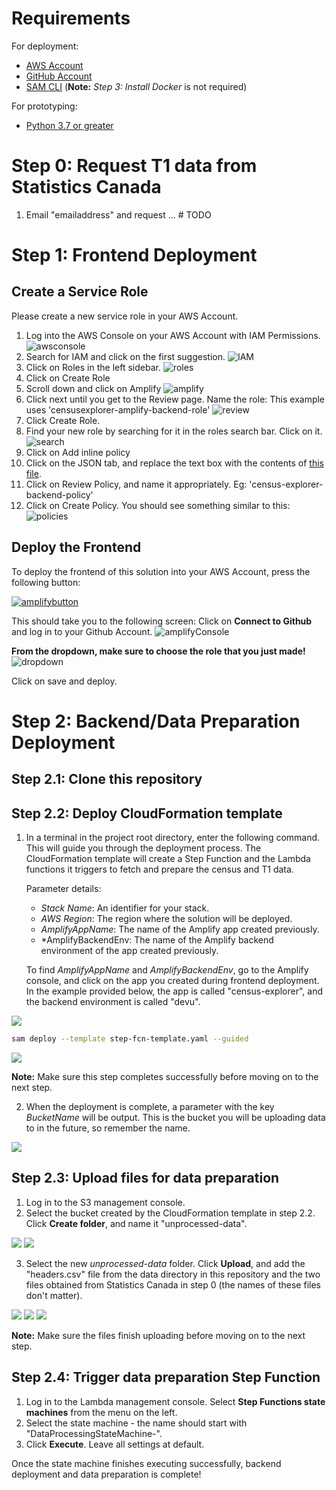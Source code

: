 # Requirements

For deployment:

- [AWS Account](https://aws.amazon.com/account/)
- [GitHub Account](https://github.com/)
- [SAM CLI](https://docs.aws.amazon.com/serverless-application-model/latest/developerguide/serverless-sam-cli-install.html) (**Note:** _Step 3: Install Docker_ is not required)

For prototyping:

- [Python 3.7 or greater](https://realpython.com/installing-python/)

# Step 0: Request T1 data from Statistics Canada

1. Email "emailaddress" and request ... # TODO

# Step 1: Frontend Deployment

## Create a Service Role

Please create a new service role in your AWS Account.

1. Log into the AWS Console on your AWS Account with IAM Permissions.
   ![awsconsole](./screenshots/awsConsole.png)
2. Search for IAM and click on the first suggestion.
   ![IAM](./screenshots/iam.png)
3. Click on Roles in the left sidebar.
   ![roles](./screenshots/roles.png)
4. Click on Create Role
5. Scroll down and click on Amplify
   ![amplify](./screenshots/amplify.png)
6. Click next until you get to the Review page.
   Name the role: This example uses 'censusexplorer-amplify-backend-role'
   ![review](./screenshots/review.png)
7. Click Create Role.
8. Find your new role by searching for it in the roles search bar. Click on it.
   ![search](./screenshots/search.png)
9. Click on Add inline policy
10. Click on the JSON tab, and replace the text box with the contents of [this file](./servicePolicy.json).
11. Click on Review Policy, and name it appropriately. Eg: 'census-explorer-backend-policy'
12. Click on Create Policy. You should see something similar to this:
    ![policies](./screenshots/policies.png)

## Deploy the Frontend

To deploy the frontend of this solution into your AWS Account, press the following button:

[![amplifybutton](https://oneclick.amplifyapp.com/button.svg)](https://console.aws.amazon.com/amplify/home#/deploy?repo=https://github.com/UBC-CIC/census-explorer)

This should take you to the following screen: Click on **Connect to Github** and log in to your Github Account.
![amplifyConsole](./screenshots/amplifyConsole.png)

**From the dropdown, make sure to choose the role that you just made!**
![dropdown](./screenshots/dropdown.png)

Click on save and deploy.

# Step 2: Backend/Data Preparation Deployment

## Step 2.1: Clone this repository

## Step 2.2: Deploy CloudFormation template

1. In a terminal in the project root directory, enter the following command. This will guide you through the deployment process. The CloudFormation template will create a Step Function and the Lambda functions it triggers to fetch and prepare the census and T1 data.

   Parameter details:

   - *Stack Name*: An identifier for your stack.
   - *AWS Region*: The region where the solution will be deployed.
   - *AmplifyAppName*: The name of the Amplify app created previously.
   - *AmplifyBackendEnv: The name of the Amplify backend environment of the app created previously.

   To find *AmplifyAppName* and *AmplifyBackendEnv*, go to the Amplify console, and click on the app you created during frontend deployment.  In the example provided below, the app is called "census-explorer", and the backend environment is called "devu".

<img src="./screenshots/step2.2.1_1.png">

```bash
sam deploy --template step-fcn-template.yaml --guided
```

<img src="./screenshots/step2.2.1_2.png">

**Note:** Make sure this step completes successfully before moving on to the next step.

2. When the deployment is complete, a parameter with the key _BucketName_ will be output. This is the bucket you will be uploading data to in the future, so remember the name.

<img src="./screenshots/step2.2.2.png">

## Step 2.3: Upload files for data preparation

1. Log in to the S3 management console.
2. Select the bucket created by the CloudFormation template in step 2.2. Click **Create folder**, and name it "unprocessed-data".

<img src="./screenshots/step2.3.2_1.png">

<img src="./screenshots/step2.3.2_2.png">

3. Select the new _unprocessed-data_ folder. Click **Upload**, and add the "headers.csv" file from the data directory in this repository and the two files obtained from Statistics Canada in step 0 (the names of these files don't matter).

<img src="./screenshots/step2.3.3_1.png">

<img src="./screenshots/step2.3.3_2.png">

<img src="./screenshots/step2.3.3_3.png">

**Note:** Make sure the files finish uploading before moving on to the next step.

## Step 2.4: Trigger data preparation Step Function

1. Log in to the Lambda management console. Select **Step Functions state machines** from the menu on the left.
2. Select the state machine - the name should start with "DataProcessingStateMachine-".
3. Click **Execute**. Leave all settings at default.

Once the state machine finishes executing successfully, backend deployment and data preparation is complete!

